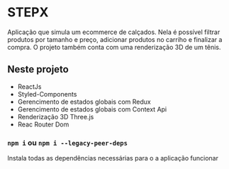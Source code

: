 # STEPX 
Aplicação que simula um ecommerce de calçados. Nela é possível filtrar produtos por tamanho e preço, adicionar produtos no carriho e finalizar a compra. O projeto também conta com uma renderização 3D de um tênis.
<!-- 
<p align="center">
<img width="870" src="src\assests\to_readme\bm.gif">
</p> -->

## Neste projeto

* ReactJs
* Styled-Components
* Gerencimento de estados globais com Redux
* Gerencimento de estados globais com Context Api
* Renderização 3D Three.js 
* Reac Router Dom


### `npm i` ou `npm i --legacy-peer-deps`

Instala todas as dependências necessárias para o a aplicação funcionar